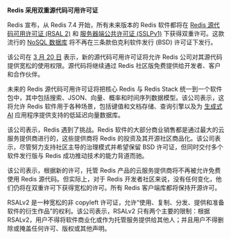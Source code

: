 **Redis 采用双重源代码可用许可证**

Redis 宣布，从 Redis 7.4 开始，所有未来版本的 Redis 软件都将在 [Redis 源代码可用许可证 (RSAL 2)](https://redis.com/legal/rsalv2-agreement/) 和 [服务器端公共许可证 (SSLPv1)](https://redis.com/legal/server-side-public-license-sspl/) 下获得双重许可。这款流行的 [NoSQL 数据库](https://www.infoworld.com/article/3240644/what-is-nosql-databases-for-a-cloud-scale-future.html) 将不再在三条款伯克利软件发行 (BSD) 许可证下发行。

该公司在 [3 月 20 日](https://redis.com/blog/redis-adopts-dual-source-available-licensing/) 表示，新的源代码可用许可证将允许 Redis 公司对其源代码提供宽松的使用权限。源代码将继续通过 Redis 社区版免费提供给开发者、客户和合作伙伴。

未来的 Redis 源代码可用许可证将把核心 Redis 与 Redis Stack 统一到一个软件包中，其中包括搜索、JSON、向量、概率和时间序列数据模型。该公司表示，这将允许 Redis 软件用于各种场景，包括键值和文档存储、查询引擎以及为 [生成式 AI](https://www.infoworld.com/article/3689973/what-is-generative-ai-artificial-intelligence-that-creates.html) 应用程序提供支持的低延迟向量数据库。

该公司表示，Redis 遇到了挑战。Redis 软件的大部分商业销售都是通过最大的云服务提供商进行的，这些提供商将 Redis 的投资及其开源社区商品化。该公司表示，尽管努力支持社区主导的治理模式并希望保留 BSD 许可证，但同时交付多个软件发行版与 Redis 成功推动技术的能力背道而驰。

该公司表示，根据新的许可，托管 Redis 产品的云服务提供商将不再被允许免费使用 Redis 源代码。但实际上，对于 Redis 开发者社区来说，没有任何变化，他们仍将在双重许可下获得宽松的许可。所有 Redis 客户端库都将保持开源许可。

RSALv2 是一种宽松的非 copyleft 许可证，允许“使用、复制、分发、提供和准备软件的衍生作品”的权利。该公司表示，RSALv2 只有两个主要的限制：根据 RSALv2，用户不得将软件商业化或作为托管服务提供给其他人；并且用户不得删除或掩盖任何许可、版权或其他声明。
